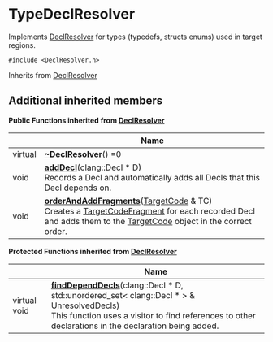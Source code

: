 # TypeDeclResolver



Implements [DeclResolver]() for types (typedefs, structs enums) used in target regions. 


`#include <DeclResolver.h>`

Inherits from [DeclResolver](Classes/classDeclResolver.md)

## Additional inherited members

**Public Functions inherited from [DeclResolver](Classes/classDeclResolver.md)**

|                | Name           |
| -------------- | -------------- |
| virtual | **[~DeclResolver](Classes/classDeclResolver.md#function-~declresolver)**() =0 |
| void | **[addDecl](Classes/classDeclResolver.md#function-adddecl)**(clang::Decl * D)<br>Records a Decl and automatically adds all Decls that this Decl depends on.  |
| void | **[orderAndAddFragments](Classes/classDeclResolver.md#function-orderandaddfragments)**([TargetCode](Classes/classTargetCode.md) & TC)<br>Creates a [TargetCodeFragment](Classes/classTargetCodeFragment.md) for each recorded Decl and adds them to the [TargetCode](Classes/classTargetCode.md) object in the correct order.  |

**Protected Functions inherited from [DeclResolver](Classes/classDeclResolver.md)**

|                | Name           |
| -------------- | -------------- |
| virtual void | **[findDependDecls](Classes/classDeclResolver.md#function-finddependdecls)**(clang::Decl * D, std::unordered_set< clang::Decl * > & UnresolvedDecls)<br>This function uses a visitor to find references to other declarations in the declaration being added.  |



